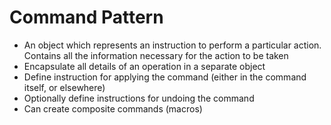 # Command Pattern
- An object which represents an instruction to perform a particular action. Contains all the information necessary for the action to be taken
- Encapsulate all details of an operation in a separate object
- Define instruction for applying the command (either in the command itself, or elsewhere)
- Optionally define instructions for undoing the command
- Can create composite commands (macros)
